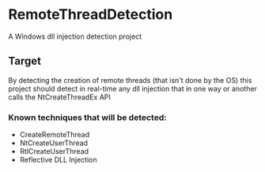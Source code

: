 # RemoteThreadDetection
A Windows dll injection detection project

## Target
By detecting the creation of remote threads (that isn't done by the OS) this project
should detect in real-time any dll injection that in one way or another calls the NtCreateThreadEx API

### Known techniques that will be detected:
* CreateRemoteThread
* NtCreateUserThread
* RtlCreateUserThread
* Reflective DLL Injection
